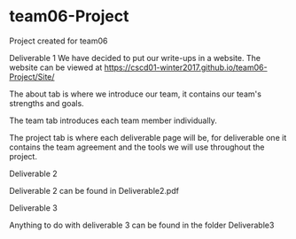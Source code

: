 # team06-Project
Project created for team06


Deliverable 1
We have decided to put our write-ups in a website.
The website can be viewed at https://cscd01-winter2017.github.io/team06-Project/Site/


The about tab is where we introduce our team, it contains our team's strengths and goals.

The team tab introduces each team member individually.

The project tab is where each deliverable page will be, for deliverable one it contains the team agreement and the tools we will use throughout the project.

Deliverable 2


Deliverable 2 can be found in Deliverable2.pdf


Deliverable 3

Anything to do with deliverable 3 can be found in the folder Deliverable3
